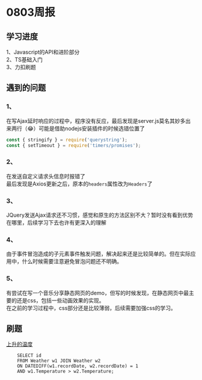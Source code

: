 # 0803周报 
## 学习进度 
1、Javascript的API和进阶部分   
2、TS基础入门    
3、力扣刷题  
## 遇到的问题  
### 1、 
在写Ajax延时响应的过程中，程序没有反应，最后发现是server.js莫名其妙多出来两行（😂）可能是借助nodejs安装插件的时候选错位置了
```js
const { stringify } = require('querystring');
const { setTimeout } = require('timers/promises');
```
### 2、
在发送自定义请求头信息时报错了  
最后发现是Axios更新之后，原本的`headers`属性改为`Headers`了
### 3、
JQuery发送Ajax请求还不习惯，感觉和原生的方法区别不大？暂时没有看到优势在哪里，后续学习下去也许有更深入的理解  
### 4、
由于事件冒泡造成的子元素事件触发问题，解决起来还是比较简单的。但在实际应用中，什么时候需要注意避免冒泡问题还不明确。
### 5、
有尝试在写一个音乐分享静态网页的demo，但写的时候发现，在静态网页中最主要的还是css，包括一些动画效果的实现。   
在之前的学习过程中，css部分还是比较薄弱，后续需要加强css的学习。
## 刷题  
[上升的温度](https://leetcode.cn/problems/rising-temperature/description/?envType=study-plan-v2&envId=sql-free-50)
```mysql
    SELECT id
    FROM Weather w1 JOIN Weather w2
    ON DATEDIFF(w1.recordDate, w2.recordDate) = 1
    AND w1.Temperature > w2.Temperature;
```